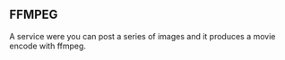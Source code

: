 FFMPEG
------
 

A service were you can post a series of images and it produces a movie encode with ffmpeg.
